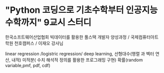 # "Python 코딩으로 기초수학부터 인공지능 수학까지" 9교시 스터디
한국소프트웨어산업협회 빅데이터를 활용한 풀스택 개발자 양성과정 / 국제컴퓨터아트학원 천호캠퍼스 / 이재오 강사님

linear regression /logistric regression/ deep learning,
선형대수(행렬 과 벡터 연산, 내적)
미적분( 수치 해석적 정의를 활용한 프로그래밍 구현)
확률(random variable,pmf, pdf, cdf)

